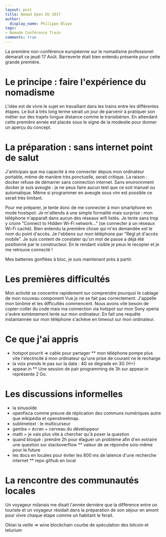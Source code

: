 ```yaml
---
layout: post
title: Nomad Open EU 2017
author:
  display_name: Philippe Blayo
tags:
- Nomade Conférence Train
comments: true
---
```


La première non-conférence européenne sur le nomadisme professionel démarait ce jeudi 17 Août. Barreverte était bien entendu présente pour cette grande première.

# Le principe : faire l'expérience du nomadisme

L'idée est de vivre le sujet en travaillant dans les trains entre les différentes étapes. Le but à très long terme serait un jour de parvenir à pratiquer son métier sur des trajets longue distance comme le transibérien. En attendant cette première année est placée sous le signe de la modestie pour donner un aperçu du concept.

# La préparation : sans internet point de salut

J'anticipais que ma capacité à me connecter depuis mon ordinateur portable, même de manière très ponctuelle, serait critique. La raison : docker refuse de démarrer sans connection internet. Sans environnment docker je suis aveugle : je ne peux faire aucun test que ce soit manuel ou automatique. Même si programmer en aveugle sous vim est possible ce serait très limitant.

Pour me préparer, je tente donc de me connecter à mon smartphone en mode hostspot. Je m'attends à une simple formalité mais surprise : mon téléphone n'apparaît dans aucun des réseaux wifi listés. Je tente sans trop y croire "Connect to Hidden Wi-Fi network..." (se connecter à un réseaux Wi-Fi caché). Bien entendu la première chose qui m'es demandée est le nom du point d'accès. Je l'obtiens sur mon téléphone par "Régl pt d'accès mobile". Je suis content de constater qu'un mot de passe a déjà été positionné par le constructeur. En le rendant visible je peux le recopier et je me retrouve connecté !

Mes batteries gonflées à bloc, je suis maintenant près à partir.


# Les premières difficultés

Mon activité se concentre rapidement sur comprendre pourquoi le cablage de mon nouveau component Vue.js ne se fait pas correctement. J'appelle mon binôme et les difficultés commencent. Nous avons vite besoin de copier-coller du code mais ma connection via hotspot sur mon Sony xperia s'avère extrèmement lente sur mon ordinateur. En fait une requête instantannée sur mon téléphone s'achève en timeout sur mon ordinateur.


# Ce que j'ai appris

* hotspot pourrit => cable pour partager
** mon téléphone pompe plus vite l'électricité à mon ordinateur qu'une prise de courant ne le recharge
* la voix prends le pas sur la data : 4G se dégrade en 3G (H+)
* appear.in 
** Une session de pair programming de 3h sur appear.in représente 2 Go.


# Les discussions informelles

* la sinusoïde
* openfisca comme preuve de réplication des communs numériques autre que wikipédia et openstreetmap.
* sublimetext : le multicurseur
* gemba = écran + cerveau du développeur
* matti = je vais plus vite à chercher qu'à poser la question
* quand bloqué : prendre 2h pour élaguer un problème afin d'en extraire une question sur stackoverflow
** valeur de se répondre sois-même pour le future
* les docs en locales pour éviter les 800 ms de latence d'une recherche internet
** repo github en local


# La rencontre des communautés locales

Un voyageur milanais me disait l'année dernière que la différence entre un touriste et un voyageur résidait dans la préparation de son séjour en amont pour vivre chaque étape comme un habitant le ferait.

Okiwi la veille => wine blockchain
courbe de spéculation des bitcoin et telurium
